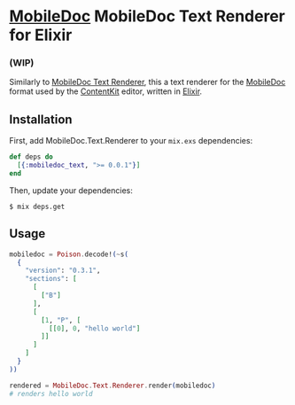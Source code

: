 # [MobileDoc](https://github.com/bustlelabs/content-kit-editor/blob/master/MOBILEDOC.md) MobileDoc Text Renderer for Elixir


### (WIP)

Similarly to
[MobileDoc Text Renderer](https://github.com/bustlelabs/mobiledoc-text-renderer),
this a text renderer for the
[MobileDoc](https://github.com/bustlelabs/content-kit-editor/blob/master/MOBILEDOC.md)
format used by the [ContentKit](https://github.com/bustlelabs/content-kit-editor)
editor, written in [Elixir](http://elixir-lang.org/).

## Installation

First, add MobileDoc.Text.Renderer to your `mix.exs` dependencies:

```elixir
def deps do
  [{:mobiledoc_text, ">= 0.0.1"}]
end
```

Then, update your dependencies:

```sh-session
$ mix deps.get
```

## Usage

```elixir
mobiledoc = Poison.decode!(~s(
  {
    "version": "0.3.1",
    "sections": [
      [
        ["B"]
      ],
      [
        [1, "P", [
          [[0], 0, "hello world"]
        ]]
      ]
    ]
  }
))

rendered = MobileDoc.Text.Renderer.render(mobiledoc)
# renders hello world
```
